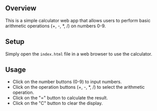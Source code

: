 ## Overview
This is a simple calculator web app that allows users to perform basic arithmetic operations (+, -, *, /) on numbers 0-9.

## Setup
Simply open the `index.html` file in a web browser to use the calculator.

## Usage
- Click on the number buttons (0-9) to input numbers.
- Click on the operation buttons (+, -, *, /) to select the arithmetic operation.
- Click on the "=" button to calculate the result.
- Click on the "C" button to clear the display.